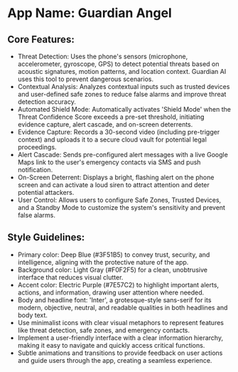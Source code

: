 # **App Name**: Guardian Angel

## Core Features:

- Threat Detection: Uses the phone's sensors (microphone, accelerometer, gyroscope, GPS) to detect potential threats based on acoustic signatures, motion patterns, and location context. Guardian AI uses this tool to prevent dangerous scenarios.
- Contextual Analysis: Analyzes contextual inputs such as trusted devices and user-defined safe zones to reduce false alarms and improve threat detection accuracy.
- Automated Shield Mode: Automatically activates 'Shield Mode' when the Threat Confidence Score exceeds a pre-set threshold, initiating evidence capture, alert cascade, and on-screen deterrents.
- Evidence Capture: Records a 30-second video (including pre-trigger context) and uploads it to a secure cloud vault for potential legal proceedings.
- Alert Cascade: Sends pre-configured alert messages with a live Google Maps link to the user's emergency contacts via SMS and push notification.
- On-Screen Deterrent: Displays a bright, flashing alert on the phone screen and can activate a loud siren to attract attention and deter potential attackers.
- User Control: Allows users to configure Safe Zones, Trusted Devices, and a Standby Mode to customize the system's sensitivity and prevent false alarms.

## Style Guidelines:

- Primary color: Deep Blue (#3F51B5) to convey trust, security, and intelligence, aligning with the protective nature of the app.
- Background color: Light Gray (#F0F2F5) for a clean, unobtrusive interface that reduces visual clutter.
- Accent color: Electric Purple (#7E57C2) to highlight important alerts, actions, and information, drawing user attention where needed.
- Body and headline font: 'Inter', a grotesque-style sans-serif for its modern, objective, neutral, and readable qualities in both headlines and body text.
- Use minimalist icons with clear visual metaphors to represent features like threat detection, safe zones, and emergency contacts.
- Implement a user-friendly interface with a clear information hierarchy, making it easy to navigate and quickly access critical functions.
- Subtle animations and transitions to provide feedback on user actions and guide users through the app, creating a seamless experience.